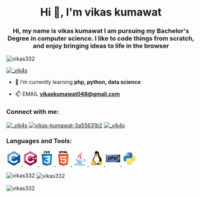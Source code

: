 <h1 align="center">Hi 👋, I'm vikas kumawat</h1>
<h3 align="center">Hi, my name is vikas kumawat I am pursuing my Bachelor's Degree in computer science. I like to code things from scratch, and enjoy bringing ideas to life in the browser</h3>

<p align="left"> <img src="https://komarev.com/ghpvc/?username=vikas332&label=Profile%20views&color=0e75b6&style=flat" alt="vikas332" /> </p>

<p align="left"> <a href="https://twitter.com/_vik4s" target="blank"><img src="https://img.shields.io/twitter/follow/_vik4s?logo=twitter&style=for-the-badge" alt="_vik4s" /></a> </p>

- 🌱 I’m currently learning **php, python, data science**

- 📫 EMAIL **vikaskumawat048@gmail.com**

<h3 align="left">Connect with me:</h3>
<p align="left">
<a href="https://twitter.com/_vik4s" target="blank"><img align="center" src="https://raw.githubusercontent.com/rahuldkjain/github-profile-readme-generator/master/src/images/icons/Social/twitter.svg" alt="_vik4s" height="30" width="40" /></a>
<a href="https://linkedin.com/in/vikas-kumawat-3a55631b2" target="blank"><img align="center" src="https://raw.githubusercontent.com/rahuldkjain/github-profile-readme-generator/master/src/images/icons/Social/linked-in-alt.svg" alt="vikas-kumawat-3a55631b2" height="30" width="40" /></a>
<a href="https://instagram.com/_vik4s" target="blank"><img align="center" src="https://raw.githubusercontent.com/rahuldkjain/github-profile-readme-generator/master/src/images/icons/Social/instagram.svg" alt="_vik4s" height="30" width="40" /></a>
</p>

<h3 align="left">Languages and Tools:</h3>
<p align="left"> <a href="https://www.cprogramming.com/" target="_blank" rel="noreferrer"> <img src="https://raw.githubusercontent.com/devicons/devicon/master/icons/c/c-original.svg" alt="c" width="40" height="40"/> </a> <a href="https://www.w3schools.com/cpp/" target="_blank" rel="noreferrer"> <img src="https://raw.githubusercontent.com/devicons/devicon/master/icons/cplusplus/cplusplus-original.svg" alt="cplusplus" width="40" height="40"/> </a> <a href="https://www.w3schools.com/css/" target="_blank" rel="noreferrer"> <img src="https://raw.githubusercontent.com/devicons/devicon/master/icons/css3/css3-original-wordmark.svg" alt="css3" width="40" height="40"/> </a> <a href="https://www.w3.org/html/" target="_blank" rel="noreferrer"> <img src="https://raw.githubusercontent.com/devicons/devicon/master/icons/html5/html5-original-wordmark.svg" alt="html5" width="40" height="40"/> </a> <a href="https://www.java.com" target="_blank" rel="noreferrer"> <img src="https://raw.githubusercontent.com/devicons/devicon/master/icons/java/java-original.svg" alt="java" width="40" height="40"/> </a> <a href="https://www.linux.org/" target="_blank" rel="noreferrer"> <img src="https://raw.githubusercontent.com/devicons/devicon/master/icons/linux/linux-original.svg" alt="linux" width="40" height="40"/> </a> <a href="https://www.php.net" target="_blank" rel="noreferrer"> <img src="https://raw.githubusercontent.com/devicons/devicon/master/icons/php/php-original.svg" alt="php" width="40" height="40"/> </a> <a href="https://www.python.org" target="_blank" rel="noreferrer"> <img src="https://raw.githubusercontent.com/devicons/devicon/master/icons/python/python-original.svg" alt="python" width="40" height="40"/> </a> </p>

<p><img align="left" src="https://github-readme-stats.vercel.app/api/top-langs?username=vikas332&show_icons=true&locale=en&layout=compact" alt="vikas332" /></p>

<p>&nbsp;<img align="center" src="https://github-readme-stats.vercel.app/api?username=vikas332&show_icons=true&locale=en" alt="vikas332" /></p>

<p><img align="center" src="https://github-readme-streak-stats.herokuapp.com/?user=vikas332&" alt="vikas332" /></p>

